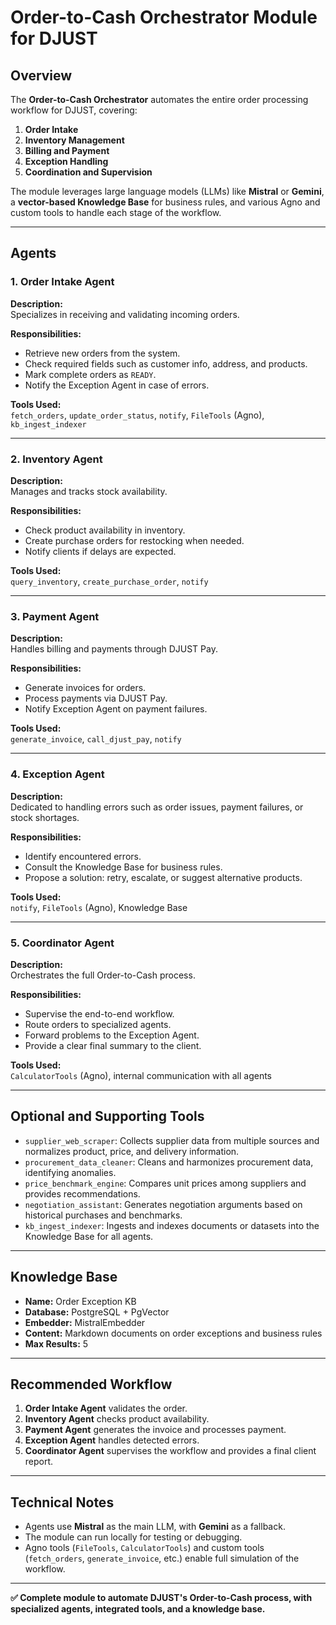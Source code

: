 # Order-to-Cash Orchestrator Module for DJUST

## Overview

The **Order-to-Cash Orchestrator** automates the entire order processing workflow for DJUST, covering:

1. **Order Intake**
2. **Inventory Management**
3. **Billing and Payment**
4. **Exception Handling**
5. **Coordination and Supervision**

The module leverages large language models (LLMs) like **Mistral** or **Gemini**, a **vector-based Knowledge Base** for business rules, and various Agno and custom tools to handle each stage of the workflow.

---

## Agents

### 1. Order Intake Agent

**Description:**  
Specializes in receiving and validating incoming orders.

**Responsibilities:**

- Retrieve new orders from the system.
- Check required fields such as customer info, address, and products.
- Mark complete orders as `READY`.
- Notify the Exception Agent in case of errors.

**Tools Used:**  
`fetch_orders`, `update_order_status`, `notify`, `FileTools` (Agno), `kb_ingest_indexer`

---

### 2. Inventory Agent

**Description:**  
Manages and tracks stock availability.

**Responsibilities:**

- Check product availability in inventory.
- Create purchase orders for restocking when needed.
- Notify clients if delays are expected.

**Tools Used:**  
`query_inventory`, `create_purchase_order`, `notify`

---

### 3. Payment Agent

**Description:**  
Handles billing and payments through DJUST Pay.

**Responsibilities:**

- Generate invoices for orders.
- Process payments via DJUST Pay.
- Notify Exception Agent on payment failures.

**Tools Used:**  
`generate_invoice`, `call_djust_pay`, `notify`

---

### 4. Exception Agent

**Description:**  
Dedicated to handling errors such as order issues, payment failures, or stock shortages.

**Responsibilities:**

- Identify encountered errors.
- Consult the Knowledge Base for business rules.
- Propose a solution: retry, escalate, or suggest alternative products.

**Tools Used:**  
`notify`, `FileTools` (Agno), Knowledge Base

---

### 5. Coordinator Agent

**Description:**  
Orchestrates the full Order-to-Cash process.

**Responsibilities:**

- Supervise the end-to-end workflow.
- Route orders to specialized agents.
- Forward problems to the Exception Agent.
- Provide a clear final summary to the client.

**Tools Used:**  
`CalculatorTools` (Agno), internal communication with all agents

---

## Optional and Supporting Tools

- `supplier_web_scraper`: Collects supplier data from multiple sources and normalizes product, price, and delivery information.
- `procurement_data_cleaner`: Cleans and harmonizes procurement data, identifying anomalies.
- `price_benchmark_engine`: Compares unit prices among suppliers and provides recommendations.
- `negotiation_assistant`: Generates negotiation arguments based on historical purchases and benchmarks.
- `kb_ingest_indexer`: Ingests and indexes documents or datasets into the Knowledge Base for all agents.

---

## Knowledge Base

- **Name:** Order Exception KB  
- **Database:** PostgreSQL + PgVector  
- **Embedder:** MistralEmbedder  
- **Content:** Markdown documents on order exceptions and business rules  
- **Max Results:** 5

---

## Recommended Workflow

1. **Order Intake Agent** validates the order.
2. **Inventory Agent** checks product availability.
3. **Payment Agent** generates the invoice and processes payment.
4. **Exception Agent** handles detected errors.
5. **Coordinator Agent** supervises the workflow and provides a final client report.

---

## Technical Notes

- Agents use **Mistral** as the main LLM, with **Gemini** as a fallback.
- The module can run locally for testing or debugging.
- Agno tools (`FileTools`, `CalculatorTools`) and custom tools (`fetch_orders`, `generate_invoice`, etc.) enable full simulation of the workflow.

---

**✅ Complete module to automate DJUST's Order-to-Cash process, with specialized agents, integrated tools, and a knowledge base.**

